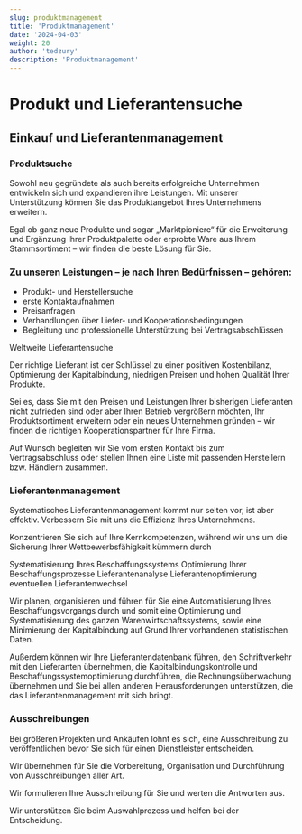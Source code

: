 ```yaml
---
slug: produktmanagement
title: 'Produktmanagement'
date: '2024-04-03'
weight: 20
author: 'tedzury'
description: 'Produktmanagement'
---
```


# Produkt und Lieferantensuche

## Einkauf und Lieferantenmanagement

### Produktsuche

Sowohl neu gegründete als auch bereits erfolgreiche Unternehmen entwickeln sich und
expandieren ihre Leistungen. Mit unserer Unterstützung können Sie das Produktangebot Ihres
Unternehmens erweitern.

Egal ob ganz neue Produkte und sogar „Marktpioniere“ für die Erweiterung und Ergänzung
Ihrer Produktpalette oder erprobte Ware aus Ihrem Stammsortiment – wir finden die beste
Lösung für Sie.

### Zu unseren Leistungen – je nach Ihren Bedürfnissen – gehören:

- Produkt- und Herstellersuche
- erste Kontaktaufnahmen
- Preisanfragen
- Verhandlungen über Liefer- und Kooperationsbedingungen
- Begleitung und professionelle Unterstützung bei Vertragsabschlüssen

Weltweite Lieferantensuche

Der richtige Lieferant ist der Schlüssel zu einer positiven Kostenbilanz, Optimierung der
Kapitalbindung, niedrigen Preisen und hohen Qualität Ihrer Produkte.

Sei es, dass Sie mit den Preisen und Leistungen Ihrer bisherigen Lieferanten nicht
zufrieden sind oder aber Ihren Betrieb vergrößern möchten, Ihr Produktsortiment erweitern
oder ein neues Unternehmen gründen – wir finden die richtigen Kooperationspartner für Ihre
Firma.

Auf Wunsch begleiten wir Sie vom ersten Kontakt bis zum Vertragsabschluss oder stellen
Ihnen eine Liste mit passenden Herstellern bzw. Händlern zusammen.

### Lieferantenmanagement

Systematisches Lieferantenmanagement kommt nur selten vor, ist aber effektiv. Verbessern
Sie mit uns die Effizienz Ihres Unternehmens.

Konzentrieren Sie sich auf Ihre Kernkompetenzen, während wir uns um die Sicherung Ihrer
Wettbewerbsfähigkeit kümmern durch

Systematisierung Ihres Beschaffungssystems
Optimierung Ihrer Beschaffungsprozesse
Lieferantenanalyse
Lieferantenoptimierung
eventuellen Lieferantenwechsel

Wir planen, organisieren und führen für Sie eine Automatisierung Ihres
Beschaffungsvorgangs durch und somit eine Optimierung und Systematisierung des ganzen
Warenwirtschaftssystems, sowie eine Minimierung der Kapitalbindung auf Grund Ihrer
vorhandenen statistischen Daten.

Außerdem können wir Ihre Lieferantendatenbank führen, den Schriftverkehr mit den
Lieferanten übernehmen, die Kapitalbindungskontrolle und Beschaffungssystemoptimierung
durchführen, die Rechnungsüberwachung übernehmen und Sie bei allen anderen
Herausforderungen unterstützen, die das Lieferantenmanagement mit sich bringt.

### Ausschreibungen

Bei größeren Projekten und Ankäufen lohnt es sich, eine Ausschreibung zu veröffentlichen
bevor Sie sich für einen Dienstleister entscheiden.

Wir übernehmen für Sie die Vorbereitung, Organisation und Durchführung von Ausschreibungen
aller Art.

Wir formulieren Ihre Ausschreibung für Sie und werten die Antworten aus.

Wir unterstützen Sie beim Auswahlprozess und helfen bei der Entscheidung.
